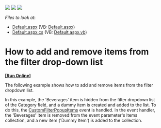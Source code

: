 <!-- default badges list -->
![](https://img.shields.io/endpoint?url=https://codecentral.devexpress.com/api/v1/VersionRange/128577157/13.1.4%2B)
[![](https://img.shields.io/badge/Open_in_DevExpress_Support_Center-FF7200?style=flat-square&logo=DevExpress&logoColor=white)](https://supportcenter.devexpress.com/ticket/details/E2742)
[![](https://img.shields.io/badge/📖_How_to_use_DevExpress_Examples-e9f6fc?style=flat-square)](https://docs.devexpress.com/GeneralInformation/403183)
<!-- default badges end -->
<!-- default file list -->
*Files to look at*:

* [Default.aspx](./CS/ASPxPivotGrid_AddRemoveFilterItems/Default.aspx) (VB: [Default.aspx](./VB/ASPxPivotGrid_AddRemoveFilterItems/Default.aspx))
* [Default.aspx.cs](./CS/ASPxPivotGrid_AddRemoveFilterItems/Default.aspx.cs) (VB: [Default.aspx.vb](./VB/ASPxPivotGrid_AddRemoveFilterItems/Default.aspx.vb))
<!-- default file list end -->
# How to add and remove items from the filter drop-down list
<!-- run online -->
**[[Run Online]](https://codecentral.devexpress.com/e2742/)**
<!-- run online end -->


<p>The following example shows how to add and remove items from the filter dropdown list.</p>
<p>In this example, the 'Beverages' item is hidden from the filter dropdown list of the Category field, and a dummy item is created and added to the list. To do this, the <a href="https://documentation.devexpress.com/#AspNet/DevExpressWebASPxPivotGridASPxPivotGrid_CustomFilterPopupItemstopic">CustomFilterPopupItems</a> event is handled. In the event handler, the 'Beverages' item is removed from the event parameter's Items collection, and a new item ('Dummy Item') is added to the collection.</p>

<br/>


